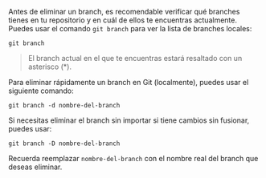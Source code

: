 Antes de eliminar un branch, es recomendable verificar qué branches tienes en tu repositorio y en cuál de ellos te encuentras actualmente. Puedes usar el comando `git branch` para ver la lista de branches locales:

```
git branch
```

> El branch actual en el que te encuentras estará resaltado con un asterisco (*).

Para eliminar rápidamente un branch en Git (localmente), puedes usar el siguiente comando:

```
git branch -d nombre-del-branch
```

Si necesitas eliminar el branch sin importar si tiene cambios sin fusionar, puedes usar:

```
git branch -D nombre-del-branch
```

Recuerda reemplazar `nombre-del-branch` con el nombre real del branch que deseas eliminar.